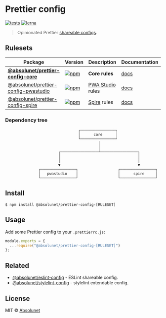 # Prettier config
[![tests](https://github.com/absolunet/prettier-config/workflows/tests/badge.svg?branch=master)](https://github.com/absolunet/prettier-config/actions?query=workflow%3Atests+branch%3Amaster)
[![lerna](https://img.shields.io/badge/maintained%20with-lerna-cc00ff.svg)](https://lernajs.io/)

> Opinionated Prettier [shareable configs](https://prettier.io/docs/en/configuration.html#sharing-configurations).

## Rulesets

| Package | Version | Description | Documentation |
|---|---|---|---|
| **[@absolunet/prettier-config-core](packages/core)** | [![npm](https://img.shields.io/npm/v/@absolunet/prettier-config-core.svg)](https://www.npmjs.com/package/@absolunet/prettier-config-core) | **Core rules** | [docs](https://documentation.absolunet.com/prettier-config/core) |
| [@absolunet/prettier-config-pwastudio](packages/pwastudio) | [![npm](https://img.shields.io/npm/v/@absolunet/prettier-config-pwastudio.svg)](https://www.npmjs.com/package/@absolunet/prettier-config-pwastudio) | [PWA Studio](https://github.com/magento/pwa-studio) rules | [docs](https://documentation.absolunet.com/prettier-config/pwastudio) |
| [@absolunet/prettier-config-spire](packages/spire) | [![npm](https://img.shields.io/npm/v/@absolunet/prettier-config-spire.svg)](https://www.npmjs.com/package/@absolunet/prettier-config-spire) | [Spire](https://www.episerver.com/products/b2b-commerce-cloud) rules | [docs](https://documentation.absolunet.com/prettier-config/spire) |

### Dependency tree
```
                                 ┌────────────────┐
                                 │      core      │
                                 └────────────────┘
                                          │
                                          │
                        ┌─────────────────┴─────────────────┐
                        │                                   │
                        │                                   │
                        ▼                                   ▼
               ┌────────────────┐                  ┌────────────────┐
               │   pwastudio    │                  │      spire     │
               └────────────────┘                  └────────────────┘
```


## Install

```
$ npm install @absolunet/prettier-config-[RULESET]
```


## Usage

Add some Prettier config to your `.prettierrc.js`:

```js
module.exports = {
  ...require("@absolunet/prettier-config-[RULESET]")
};
```


## Related

- [@absolunet/eslint-config](https://github.com/absolunet/eslint-config) - ESLint shareable config.
- [@absolunet/stylelint-config](https://github.com/absolunet/stylelint-config) - stylelint extendable config.


## License
MIT © [Absolunet](https://absolunet.com)
